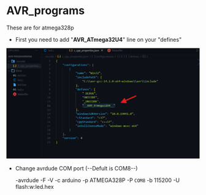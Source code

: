# AVR_programs
These are for atmega328p


* First you need to add "__AVR_ATmega32U4__" line on your "defines"


![alt text](https://github.com/Nabilislam722/AVR_programs/blob/main/Screenshot%202025-01-07%20162148.png)



* Change avrdude COM port   (--Defult is COM8--)

    -avrdude -F -V -c arduino -p ATMEGA328P -P `COM8` -b 115200 -U flash:w:led.hex

